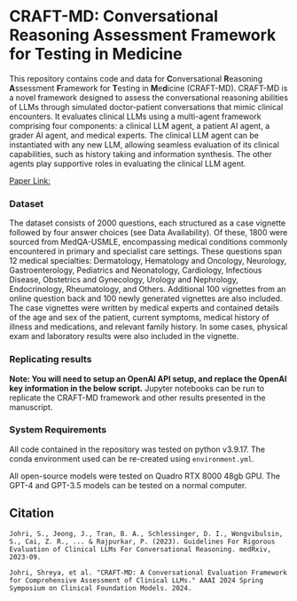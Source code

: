 # CRAFT-MD: Conversational Reasoning Assessment Framework for Testing in Medicine

This repository contains code and data for **C**onversational **R**easoning **A**ssessment **F**ramework for **T**esting in **M**e**d**icine (CRAFT-MD). CRAFT-MD is a novel framework designed to assess the conversational reasoning abilities of LLMs through simulated doctor-patient conversations that mimic clinical encounters. It evaluates clinical LLMs using a multi-agent framework comprising four components: a clinical LLM agent, a patient AI agent, a grader AI agent, and medical experts. The clinical LLM agent can be instantiated with any new LLM, allowing seamless evaluation of its clinical capabilities, such as history taking and information synthesis. The other agents play supportive roles in evaluating the clinical LLM agent.

[Paper Link:](https://www.medrxiv.org/content/10.1101/2023.09.12.23295399v2)

### Dataset

The dataset consists of 2000 questions, each structured as a case vignette followed by four answer choices (see Data Availability). Of these, 1800 were sourced from MedQA-USMLE, encompassing medical conditions commonly encountered in primary and specialist care settings. These questions span 12 medical specialties: Dermatology, Hematology and Oncology, Neurology, Gastroenterology, Pediatrics and Neonatology, Cardiology, Infectious Disease, Obstetrics and Gynecology, Urology and Nephrology, Endocrinology, Rheumatology, and Others. Additional 100 vignettes from an online question back and 100 newly generated vignettes are also included. The case vignettes were written by medical experts and contained details of the age and sex of the patient, current symptoms, medical history of illness and medications, and relevant family history. In some cases, physical exam and laboratory results were also included in the vignette.

### Replicating results

**Note: You will need to setup an OpenAI API setup, and replace the OpenAI key information in the below script.**
Jupyter notebooks can be run to replicate the CRAFT-MD framework and other results presented in the manuscript.


### System Requirements

All code contained in the repository was tested on python v3.9.17. The conda environment used can be re-created using `environment.yml`.  

All open-source models were tested on Quadro RTX 8000 48gb GPU. The GPT-4 and GPT-3.5 models can be tested on a normal computer.

## Citation

`Johri, S., Jeong, J., Tran, B. A., Schlessinger, D. I., Wongvibulsin, S., Cai, Z. R., ... & Rajpurkar, P. (2023). Guidelines For Rigorous Evaluation of Clinical LLMs For Conversational Reasoning. medRxiv, 2023-09.`

`Johri, Shreya, et al. "CRAFT-MD: A Conversational Evaluation Framework for Comprehensive Assessment of Clinical LLMs." AAAI 2024 Spring Symposium on Clinical Foundation Models. 2024.`

